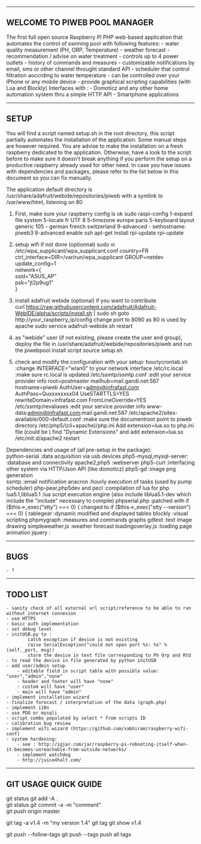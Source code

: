 ---------------------------------------------------------
WELCOME TO PIWEB POOL MANAGER
---------------------------------------------------------

The first full open source Raspberry PI PHP web-based application that automates the control of swiming pool with following features:
    - water quality measurement (PH, ORP, Temperature)
    - weather forecast 
    - recommendation / advise on water treatment
    - controls up to 4 power outlets
    - history of commands and measures
    - customizable notifications by email, sms or other channel throught standard API
    - scheduler that control filtration aoccrding to water temperature
    - can be controlled over your iPhone or any mobile device
    - provide graphical scripting capabilities (with Lua and Blockly)
Interfaces with :
    - Domoticz and any other home automation system thru a simple HTTP API
    - Smartphone applications

---------------------------------------------------------
SETUP
---------------------------------------------------------
You will find a script named setup.sh in the root directory, this script partially automates the installation of the application.
Some manual steps are however required. You are advise to make the installation on a fresh raspberry dedicated to the application.
Otherwise, have a look to the script before to make sure it doesn't break anything if you perform the setup on a productive raspberry 
already used for other need. In case you have issues with dependencies and packages, please refer to the list below in this document
so you can fix manually.

The application default directory is  /usr/share/adafruit/webide/repositories/piweb with a symlink to /var/www/html, listening on 80

1) First, make sure your raspberry config is ok
    sudo raspi-config
         1-expand file system
         5-locale fr UTF 8
         5-timezone europe paris
         5-keyboard layout
             generic 105 - german french switzerland
         9-advanced - sethostname: piweb3
         9-advanced enable ssh
    apt-get install rpi-update
    rpi-update

2) setup wifi if not done (optionnal)
    sudo vi /etc/wpa_supplicant/wpa_supplicant.conf
        country=FR                                                                                                                                              
        ctrl_interface=DIR=/var/run/wpa_supplicant GROUP=netdev                                                                                                 
        update_config=1                                                                                                                                         
        network={                                                                                                                                               
           ssid="ASUS_AP"                                                                                                                                       
           psk="jt2p9ug1"                                                                                                                                       
        } 

3) install adafruit webide (optional) if you want to contribute         
    curl https://raw.githubusercontent.com/adafruit/Adafruit-WebIDE/alpha/scripts/install.sh | sudo sh
    goto http://your_raspberry_ip/config change port to 8090 as 80 is used by apache
    sudo service adafruit-webide.sh restart

4)  as "webide" user (if not existing, please create the user and group),
    deploy the file in /usr/share/adafruit/webide/repositories/piweb and run the piwebpool install script
    source setup.sh

5) check and modify the configuration with your setup:
    hourlycrontab.sh                                :change INTERFACE="wlan0" to your network interface
    /etc/rc.local                                   :make sure rc.local is updated
    /etc/ssmtp/ssmtp.conf                           :edit your service provider info
        root=postmaster
        mailhub=mail.gandi.net:587
        hostname=piweb
        AuthUser=admin@infrafast.com
        AuthPass=Quxxxxxxxx04
        UseSTARTTLS=YES    
        rewriteDomain=infrafast.com
        FromLineOverride=YES
    /etc/ssmtp/revaliases                           :edit your service provider info
        www-data:admin@infrafast.com:mail.gandi.net:587
    /etc/apache2/sites-available/000-default.conf   :make sure the documentroot point to piweb directory
    /etc/php5/(cli+apache)/php.ini
        Add extension=lua.so to php.ini file (could be )
        find "Dynamic Extensions" and add extension=lua.so
        /etc/init.d/apache2 restart

Dependencies and usage of (all pre-setup in the package):      
    python-serial               :data acquisition via usb devices
    php5-mysql,mysql-server:    :database and connectivity
    apache2,php5                :webserver 
    php5-curl                   :interfacing other system via HTTP/Json API (like domoticz)
    php5-gd                     :image png generation    
    ssmtp                       :email notification
    anacron                     :hourly execution of tasks (used by pump scheduler)
    php-pear,php5dev and pecl   :compilation of lua for php
    lua5.1,liblua5.1            :lua script execution engine (also include liblua5.1-dev which include the "include" necessary to compile)
    phpserial.php               :patched with if ($this->_exec("stty") === 0) { changed to if ($this->_exec("stty --version") === 0) {
    tablegear                   :dynamic modified and displayed tables
    blockly                     :visual scripting
    phpmygraph                  :measures and commands graphs
    gdtext                      :text image drawing
    simpleweather.js            :weather forecast
    loadingoverlay.js           :loading page animation
    jquery                      :

---------------------------------------------------------
BUGS
---------------------------------------------------------
    - ?
   
---------------------------------------------------------
TODO LIST 
---------------------------------------------------------
    - sanity check of all external url script/reference to be able to run without internet connexion
    - use HTTPS
    - basic auth implementation
    - set debug level
    - initUSB.py to :
            catch exception if device is not existing
            raise SerialException("could not open port %s: %s" % (self._port, msg)) 
            store the device in text file corresponding to Ph Orp and Rtd
    - to read the device in file generated by python initUSB
    - add user/admin setup  
        - editable field in script table with possible value: "user","admin","none"
        - header and footer will have "none"
        - custom will have "user"
        - main will have "admin"
    - implement installation wizard
    - finalize forecast / interpretation of the data (graph.php)
    - implement i18n
    - use PDO or mysqli 
    - script combo populated by select * from scripts ID
    - calibration bug review
    - implement wifi wizard (https://github.com/sabhiram/raspberry-wifi-conf)
    - system hardening:
        - see : http://iqjar.com/jar/raspberry-pi-rebooting-itself-when-it-becomes-unreachable-from-outside-networks/
        - implement watchdog
        - http://juice4halt.com/

-------------------------------------------------------------------
GIT USAGE QUICK GUIDE
-------------------------------------------------------------------
git status
git add -A .                 
git status
git commit -a -m "comment"   
git push origin master       

git tag -a v1.4 -m "my version 1.4"
git tag
git show v1.4

git push --follow-tags
git push --tags                    push all tags